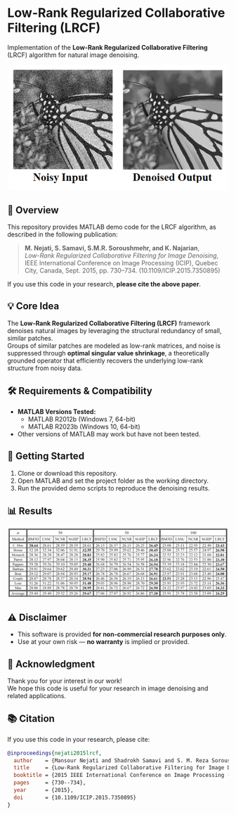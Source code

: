 # Low-Rank Regularized Collaborative Filtering (LRCF)

Implementation of the **Low-Rank Regularized Collaborative Filtering** (LRCF) algorithm for natural image denoising.

<p align="center">
  <img src="readme.png" width="500" alt="LRCF Illustration">
</p>



## 📄 Overview

This repository provides MATLAB demo code for the LRCF algorithm, as described in the following publication:

> **M. Nejati, S. Samavi, S.M.R. Soroushmehr, and K. Najarian**,  
> *Low-Rank Regularized Collaborative Filtering for Image Denoising*,  
> IEEE International Conference on Image Processing (ICIP), Quebec City, Canada, Sept. 2015, pp. 730–734. (10.1109/ICIP.2015.7350895)

If you use this code in your research, **please cite the above paper**.



## 💡 Core Idea

The **Low-Rank Regularized Collaborative Filtering (LRCF)** framework denoises natural images by leveraging the structural redundancy of small, similar patches.  
Groups of similar patches are modeled as low-rank matrices, and noise is suppressed through **optimal singular value shrinkage**, a theoretically grounded operator that efficiently recovers the underlying low-rank structure from noisy data.  



## 🛠 Requirements & Compatibility

- **MATLAB Versions Tested:**
  - MATLAB R2012b (Windows 7, 64-bit)
  - MATLAB R2023b (Windows 10, 64-bit)  
- Other versions of MATLAB may work but have not been tested.



## 🚀 Getting Started

1. Clone or download this repository.  
2. Open MATLAB and set the project folder as the working directory.  
3. Run the provided demo scripts to reproduce the denoising results.



## 📊 Results

<p align="center">
  <img src="Table.jpg" width="900" alt="Comparison">
</p>



## ⚠ Disclaimer

- This software is provided **for non-commercial research purposes only**.  
- Use at your own risk — **no warranty** is implied or provided.


## 🙏 Acknowledgment

Thank you for your interest in our work!  
We hope this code is useful for your research in image denoising and related applications.


## 📚 Citation

If you use this code in your research, please cite:

```bibtex
@inproceedings{nejati2015lrcf,
  author    = {Mansour Nejati and Shadrokh Samavi and S. M. Reza Soroushmehr and Kayvan Najarian},
  title     = {Low-Rank Regularized Collaborative Filtering for Image Denoising},
  booktitle = {2015 IEEE International Conference on Image Processing (ICIP)},
  pages     = {730--734},
  year      = {2015},
  doi       = {10.1109/ICIP.2015.7350895}
}
